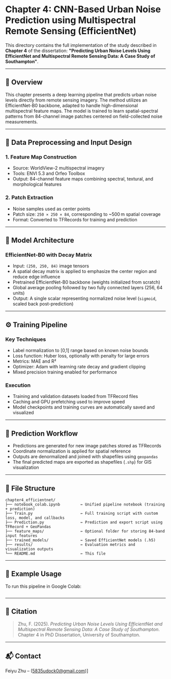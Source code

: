# Chapter 4: CNN-Based Urban Noise Prediction using Multispectral Remote Sensing (EfficientNet)

This directory contains the full implementation of the study described in **Chapter 4** of the dissertation:
**"Predicting Urban Noise Levels Using EfficientNet and Multispectral Remote Sensing Data: A Case Study of Southampton"**.

---

## 📌 Overview

This chapter presents a deep learning pipeline that predicts urban noise levels directly from remote sensing imagery. The method utilizes an EfficientNet-B0 backbone, adapted to handle high-dimensional multispectral feature maps. The model is trained to learn spatial-spectral patterns from 84-channel image patches centered on field-collected noise measurements.

---

## 🚀 Data Preprocessing and Input Design

### 1. Feature Map Construction

* Source: WorldView-2 multispectral imagery
* Tools: ENVI 5.3 and Orfeo Toolbox
* Output: 84-channel feature maps combining spectral, textural, and morphological features

### 2. Patch Extraction

* Noise samples used as center points
* Patch size: `250 × 250 × 84`, corresponding to \~500 m spatial coverage
* Format: Converted to TFRecords for training and prediction

---

## 🧠 Model Architecture

### EfficientNet-B0 with Decay Matrix

* Input: `(250, 250, 84)` image tensors
* A spatial decay matrix is applied to emphasize the center region and reduce edge influence
* Pretrained EfficientNet-B0 backbone (weights initialized from scratch)
* Global average pooling followed by two fully connected layers (256, 64 units)
* Output: A single scalar representing normalized noise level (`sigmoid`, scaled back post-prediction)

---

## ⚙️ Training Pipeline

### Key Techniques

* Label normalization to [0,1] range based on known noise bounds
* Loss function: Huber loss, optionally with penalty for large errors
* Metrics: MAE and R²
* Optimizer: Adam with learning rate decay and gradient clipping
* Mixed precision training enabled for performance

### Execution

* Training and validation datasets loaded from TFRecord files
* Caching and GPU prefetching used to improve speed
* Model checkpoints and training curves are automatically saved and visualized

---

## 🔮 Prediction Workflow

* Predictions are generated for new image patches stored as TFRecords
* Coordinate normalization is applied for spatial reference
* Outputs are denormalized and joined with shapefiles using `geopandas`
* The final predicted maps are exported as shapefiles (`.shp`) for GIS visualization

---

## 📁 File Structure

```
chapter4_efficientnet/
├── notebook_colab.ipynb         ← Unified pipeline notebook (training + prediction)
├── Train.py                     ← Full training script with custom loss, model, and callbacks
├── Prediction.py                ← Prediction and export script using TFRecord + GeoPandas
├── feature_maps/                ← Optional folder for storing 84-band input features
├── trained_models/              ← Saved EfficientNet models (.h5)
├── results/                     ← Evaluation metrics and visualization outputs
└── README.md                    ← This file
```

---

## 🤪 Example Usage

To run this pipeline in Google Colab:

```python


```

---

## 📜 Citation

> Zhu, F. (2025). *Predicting Urban Noise Levels Using EfficientNet and Multispectral Remote Sensing Data: A Case Study of Southampton*. Chapter 4 in PhD Dissertation, University of Southampton.

---

## 📬 Contact

Feiyu Zhu – (5835udock0@gmail.com)]
